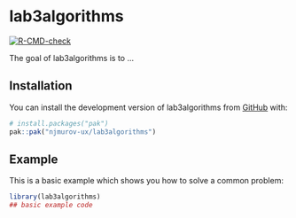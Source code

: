 
# lab3algorithms

<!-- badges: start -->
[![R-CMD-check](https://github.com/njmurov-ux/lab3algorithms/actions/workflows/R-CMD-check.yaml/badge.svg)](https://github.com/njmurov-ux/lab3algorithms/actions/workflows/R-CMD-check.yaml)
<!-- badges: end -->

The goal of lab3algorithms is to ...

## Installation

You can install the development version of lab3algorithms from [GitHub](https://github.com/) with:

``` r
# install.packages("pak")
pak::pak("njmurov-ux/lab3algorithms")
```

## Example

This is a basic example which shows you how to solve a common problem:

``` r
library(lab3algorithms)
## basic example code
```

